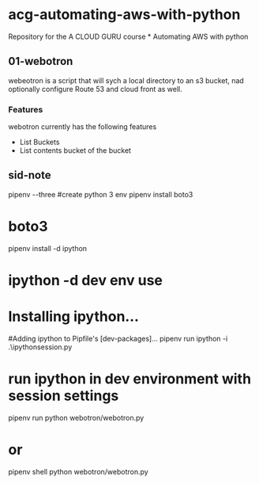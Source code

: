 # acg-automating-aws-with-python
Repository for the A CLOUD GURU course * Automating AWS with python

## 01-webotron
webeotron is a script that will sych a local directory to an s3 bucket,  nad optionally 
configure Route 53 and cloud front as well.

###  Features
webotron currently has the following features

- List Buckets
- List contents bucket of the bucket


## sid-note
pipenv --three
 #create python 3 env
pipenv install boto3
 # boto3
pipenv install -d ipython
 # ipython -d dev env use
 # Installing ipython…
  #Adding ipython to Pipfile's [dev-packages]…
pipenv run ipython -i .\ipythonsession.py
  # run ipython in dev environment with session settings
pipenv run python webotron/webotron.py
   # or
pipenv shell 
python webotron/webotron.py
